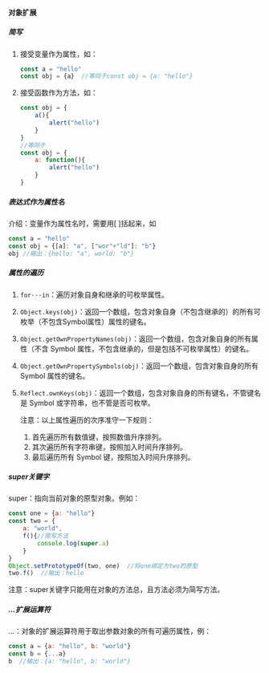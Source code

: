 #### 对象扩展

##### 简写

1. 接受变量作为属性，如：

   ```javascript
   const a = "hello"
   const obj = {a}  //等同于const obj = {a: "hello"}
   ```

2. 接受函数作为方法，如：

   ```javascript
   const obj = {
       a(){
           alert("hello")
       }
   }
   //等同于
   const obj = {
       a: function(){
           alert("hello")
       }
   }
   ```

##### 表达式作为属性名

介绍：变量作为属性名时，需要用[ ]括起来，如

```javascript
const a = "hello"
const obj = {[a]: "a", ["wor"+"ld"]: "b"}
obj //输出：{hello: "a", world: "b"}
```

##### 属性的遍历

1. ```for···in```：遍历对象自身和继承的可枚举属性。

2. ```Object.keys(obj)```：返回一个数组，包含对象自身（不包含继承的）的所有可枚举（不包含Symbol属性）属性的键名。

3. ```Object.getOwnPropertyNames(obj)```：返回一个数组，包含对象自身的所有属性（不含 Symbol 属性，不包含继承的，但是包括不可枚举属性）的键名。

4. ```Object.getOwnPropertySymbols(obj)```：返回一个数组，包含对象自身的所有 Symbol 属性的键名。

5. ```Reflect.ownKeys(obj)```：返回一个数组，包含对象自身的所有键名，不管键名是 Symbol 或字符串，也不管是否可枚举。

   注意：以上属性遍历的次序准守一下规则：

   1. 首先遍历所有数值键，按照数值升序排列。
   2. 其次遍历所有字符串键，按照加入时间升序排列。
   3. 最后遍历所有 Symbol 键，按照加入时间升序排列。

##### super关键字

super：指向当前对象的原型对象。例如：

```javascript
const one = {a: "hello"}
const two = {
    a: "world",
    f(){//简写方法
        console.log(super.a)
    }
}
Object.setPrototypeOf(two, one)  //将one绑定为two的原型
two.f()  //输出：hello
```

注意：super关键字只能用在对象的方法总，且方法必须为简写方法。

##### ...扩展运算符

...：对象的扩展运算符用于取出参数对象的所有可遍历属性，例：

```javascript
const a = {a: "hello", b: "world"}
const b = {...a}
b  //输出：{a: "hello", b: "world"}
```